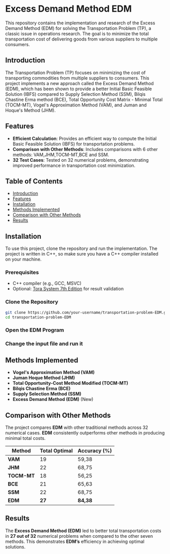 # Excess Demand Method EDM
This repository contains the implementation and research of the Excess Demand Method (EDM) for solving the Transportation Problem (TP), a classic issue in operations research. The goal is to minimize the total transportation cost of delivering goods from various suppliers to multiple consumers.


## Introduction
The Transportation Problem (TP) focuses on minimizing the cost of transporting commodities from multiple suppliers to consumers. This project implements a new approach called the Excess Demand Method (EDM), which has been shown to provide a better Initial Basic Feasible Solution (IBFS) compared to Supply Selection Method (SSM), Bilqis Chastine Erma method (BCE), Total Opportunity Cost Matrix - Minimal Total (TOCM-MT), Vogel's Approximation Method (VAM), and Juman and Hoque's Method (JHM). 

## Features
* **Efficient Calculation**: Provides an efficient way to compute the Initial Basic Feasible Solution (IBFS) for transportation problems.
* **Comparison with Other Methods**: Includes comparisons with 6 other methods: VAM,JHM,TOCM-MT,BCE and SSM.
* **32 Test Cases**: Tested on 32 numerical problems, demonstrating improved performance in transportation cost minimization.

## **Table of Contents**

- [Introduction](#introduction)
- [Features](#features)
- [Installation](#installation)
- [Methods Implemented](#methods-implemented)
- [Comparison with Other Methods](#comparison-with-other-methods)
- [Results](#results)

## **Installation**
To use this project, clone the repository and run the implementation. The project is written in C++, so make sure you have a C++ compiler installed on your machine.
### **Prerequisites**

- C++ compiler (e.g., GCC, MSVC)
- Optional: [Tora System 7th Edition](https://www.torascience.com/) for result validation

### **Clone the Repository**

```bash
git clone https://github.com/your-username/transportation-problem-EDM.git
cd transportation-problem-EDM
```
### **Open the EDM Program**
### **Change the input file and run it**



## **Methods Implemented**

- **Vogel's Approximation Method (VAM)**
- **Juman Hoque Method (JHM)**
- **Total Opportunity-Cost Method Modified (TOCM-MT)**
- **Bilqis Chastine Erma (BCE)**
- **Supply Selection Method (SSM)**
- **Excess Demand Method (EDM)** (New)

## **Comparison with Other Methods**

The project compares **EDM** with other traditional methods across 32 numerical cases. **EDM** consistently outperforms other methods in producing minimal total costs.

| Method      | Total Optimal      | Accuracy (%) |
|-------------|--------------------|-------------------------|
| **VAM**     | 19                | 59,38                      |
| **JHM**     | 22                 | 68,75                      |
| **TOCM-MT**     | 18                 | 56,25                      |
| **BCE**    | 21                 | 65,63                      |
| **SSM** | 22                 | 68,75                      |
| **EDM**     | **27**             | **84,38**                  |

## **Results**

The **Excess Demand Method (EDM)** led to better total transportation costs in **27 out of 32** numerical problems when compared to the other seven methods. This demonstrates **EDM’s** efficiency in achieving optimal solutions.

